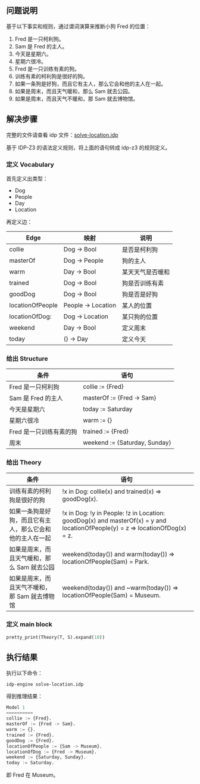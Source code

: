 ## 问题说明
基于以下事实和规则，通过谓词演算来推断小狗 Fred 的位置：

1. Fred 是一只柯利狗。
1. Sam 是 Fred 的主人。
1. 今天是星期六。
1. 星期六很冷。
1. Fred 是一只训练有素的狗。
1. 训练有素的柯利狗是很好的狗。
1. 如果一条狗是好狗，而且它有主人，那么它会和他的主人在一起。
1. 如果是周末，而且天气暖和，那么 Sam 就去公园。
1. 如果是周末，而且天气不暖和，那 Sam 就去博物馆。


## 解决步骤
完整的文件请查看 idp 文件：[solve-location.idp](solve-location.idp)

基于 IDP-Z3 的语法定义规则，将上面的语句转成 idp-z3 的规则定义。

### 定义 Vocabulary

首先定义出类型：
* Dog
* People
* Day
* Location

再定义边：

| Edge | 映射 | 说明 |
| ---- | ---- | ---- |
| collie | Dog -> Bool | 是否是柯利狗 |
| masterOf | Dog -> People | 狗的主人 |
| warm | Day -> Bool | 某天天气是否暖和 |
| trained | Dog -> Bool | 狗是否训练有素 |
| goodDog | Dog -> Bool | 狗是否是好狗 |
| locationOfPeople | People -> Location | 某人的位置 |
| locationOfDog: | Dog -> Location | 某只狗的位置 |
| weekend | Day -> Bool | 定义周末|
| today | () -> Day | 定义今天|

### 给出 Structure

| 条件 | 语句 |
| ---- | ---- |
| Fred 是一只柯利狗 | collie := {Fred} |
| Sam 是 Fred 的主人 | masterOf := {Fred -> Sam} |
| 今天是星期六 | today := Saturday |
| 星期六很冷 | warm := {} |
| Fred 是一只训练有素的狗 | trained := {Fred} |
| 周末 | weekend := {Saturday, Sunday} |

### 给出 Theory

| 条件 | 语句 |
| ---- | ---- |
| 训练有素的柯利狗是很好的狗 | !x in Dog: collie(x) and trained(x) => goodDog(x). |
| 如果一条狗是好狗，而且它有主人，那么它会和他的主人在一起 | !x in Dog: !y in People: !z in Location: goodDog(x) and masterOf(x) = y and locationOfPeople(y) = z => locationOfDog(x) = z. |
| 如果是周末，而且天气暖和，那么 Sam 就去公园 | weekend(today()) and warm(today()) => locationOfPeople(Sam) = Park. |
| 如果是周末，而且天气不暖和，那 Sam 就去博物馆 | weekend(today()) and ~warm(today()) => locationOfPeople(Sam) = Museum. |

### 定义 main block

```python
pretty_print(Theory(T, S).expand(10))
```

## 执行结果

执行以下命令：
```shell
idp-engine solve-location.idp
```

得到推理结果：

```python
Model 1
==========
collie := {Fred}.
masterOf := {Fred -> Sam}.
warm := {}.
trained := {Fred}.
goodDog := {Fred}.
locationOfPeople := {Sam -> Museum}.
locationOfDog := {Fred -> Museum}.
weekend := {Saturday, Sunday}.
today := Saturday.
```

即 Fred 在 Museum。
